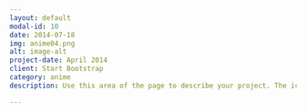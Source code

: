 ```yaml
---
layout: default
modal-id: 10
date: 2014-07-18
img: anime04.png
alt: image-alt
project-date: April 2014
client: Start Bootstrap
category: anime
description: Use this area of the page to describe your project. The icon above is part of a free icon set by <a href="https://sellfy.com/p/8Q9P/jV3VZ/">Flat Icons</a>. On their website, you can download their free set with 16 icons, or you can purchase the entire set with 146 icons for only $12!

---
```

